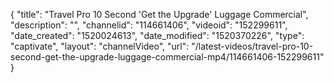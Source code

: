 {
    "title": "Travel Pro 10 Second 'Get the Upgrade' Luggage Commercial",
    "description": "",
    "channelid": "114661406",
    "videoid": "152299611",
    "date_created": "1520024613",
    "date_modified": "1520370226",
    "type": "captivate",
    "layout": "channelVideo",
    "url": "\/latest-videos\/travel-pro-10-second-get-the-upgrade-luggage-commercial-mp4\/114661406-152299611"
}